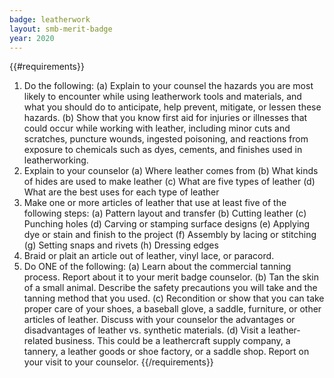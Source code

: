 ```yaml
---
badge: leatherwork
layout: smb-merit-badge
year: 2020
---
```


{{#requirements}}
1. Do the following:
    (a) Explain to your counsel the hazards you are most likely to encounter while using leatherwork tools and materials, and what you should do to anticipate, help prevent, mitigate, or lessen these hazards.
    (b) Show that you know first aid for injuries or illnesses that could occur while working with leather, including minor cuts and scratches, puncture wounds, ingested poisoning, and reactions from exposure to chemicals such as dyes, cements, and finishes used in leatherworking.
2. Explain to your counselor
    (a) Where leather comes from
    (b) What kinds of hides are used to make leather
    (c) What are five types of leather
    (d) What are the best uses for each type of leather
3. Make one or more articles of leather that use at least five of the following steps:
    (a) Pattern layout and transfer
    (b) Cutting leather
    (c) Punching holes
    (d) Carving or stamping surface designs
    (e) Applying dye or stain and finish to the project
    (f) Assembly by lacing or stitching
    (g) Setting snaps and rivets
    (h) Dressing edges
4. Braid or plait an article out of leather, vinyl lace, or paracord.
5. Do ONE of the following:
    (a) Learn about the commercial tanning process. Report about it to your merit badge counselor.
    (b) Tan the skin of a small animal. Describe the safety precautions you will take and the tanning method that you used.
    (c) Recondition or show that you can take proper care of your shoes, a baseball glove, a saddle, furniture, or other articles of leather. Discuss with your counselor the advantages or disadvantages of leather vs. synthetic materials.
    (d) Visit a leather-related business. This could be a leathercraft supply company, a tannery, a leather goods or shoe factory, or a saddle shop. Report on your visit to your counselor.
{{/requirements}}
